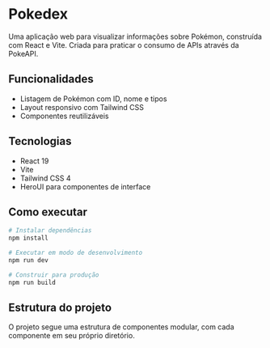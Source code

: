 # Pokedex

Uma aplicação web para visualizar informações sobre Pokémon, construída com React e Vite. Criada para praticar o consumo de APIs através da PokeAPI.

## Funcionalidades

- Listagem de Pokémon com ID, nome e tipos
- Layout responsivo com Tailwind CSS
- Componentes reutilizáveis

## Tecnologias

- React 19
- Vite
- Tailwind CSS 4
- HeroUI para componentes de interface

## Como executar

```bash
# Instalar dependências
npm install

# Executar em modo de desenvolvimento
npm run dev

# Construir para produção
npm run build
```

## Estrutura do projeto

O projeto segue uma estrutura de componentes modular, com cada componente em seu próprio diretório.